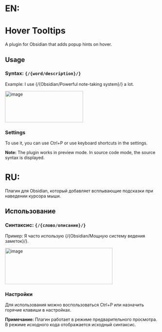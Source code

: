# EN:
# Hover Tooltips
A plugin for Obsidian that adds popup hints on hover.

## Usage
### Syntax: `{/{word/description}/}`
Example:
I use {/{Obsidian/Powerful note-taking system}/} a lot.

<img width="256" height="103" alt="image" src="https://github.com/user-attachments/assets/0f908162-7c7b-4d4d-bf0d-71e44d8d2b56" />

### Settings
To use it, you can use Ctrl+P or use keyboard shortcuts in the settings.

**Note:** The plugin works in preview mode. In source code mode, the source syntax is displayed.

# RU:

Плагин для Obsidian, который добавляет всплывающие подсказки при наведении курсора мыши.

## Использование
### Синтаксис: `{/{слово/описание}/}`
Пример:
Я часто использую {/{Obsidian/Мощную систему ведения заметок}/}.

<img width="353" height="119" alt="image" src="https://github.com/user-attachments/assets/1934446d-8392-4175-a2b4-76ddaeb70227" />

### Настройки
Для использования можно воспользоваться Ctrl+P или назначить горячие клавиши в настройках.

**Примечание:** Плагин работает в режиме предварительного просмотра. В режиме исходного кода отображается исходный синтаксис.
